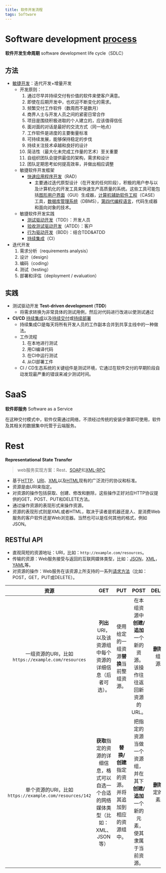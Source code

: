 ```yaml
---
title: 软件开发流程
tags: Software
---
```


# Software development [process](https://en.wikipedia.org/wiki/Software_development_process)

**软件开发生命周期** software development life cycle（SDLC）

## 方法

- [敏捷开发](https://en.wikipedia.org/wiki/Agile_software_development)：迭代开发+增量开发
  - 开发原则：
    1. 通过尽早并持续交付有价值的软件来使客户满意。
    2. 即使在后期开发中，也欢迎不断变化的需求。
    3. 频繁交付工作软件（数周而不是数月）
    4. 商界人士与开发人员之间的紧密日常合作
    5. 项目是围绕积极进取的个人建立的，应该值得信任
    6. 面对面的对话是最好的交流方式（同一地点）
    7. 工作软件是进度的主要衡量标准
    8. 可持续发展，能够保持稳定的步伐
    9. 持续关注技术卓越和良好的设计
    10. 简洁性（最大化未完成工作量的艺术）至关重要
    11. 自组织团队会提供最佳的架构，需求和设计
    12. 团队定期思考如何提高效率，并做出相应调整
  - 敏捷软件开发框架
    - [快速应用程序开发](https://en.wikipedia.org/wiki/Rapid_application_development)（RAD）
      - 主要通过迭代原型设计（在开发的任何阶段），积极的用户参与以及计算机化的开发工具来快速生产高质量的系统。这些工具可能包括[图形用户界面](https://en.wikipedia.org/wiki/Graphical_User_Interface)（GUI）生成器，[计算机辅助软件工程](https://en.wikipedia.org/wiki/Computer_Aided_Software_Engineering)（CASE）工具，[数据库管理系统](https://en.wikipedia.org/wiki/Database_Management_System)（DBMS），[第四代编程语言](https://en.wikipedia.org/wiki/Fourth-generation_programming_language)，代码生成器和面向对象的技术。
  - 敏捷软件开发实践
    - [测试驱动开发](https://en.wikipedia.org/wiki/Test-driven_development)（TDD）：开发人员
    - [验收测试驱动开发](https://en.wikipedia.org/wiki/Acceptance_test-driven_development)（ATDD）：客户
    - [行为驱动开发](https://en.wikipedia.org/wiki/Behavior-driven_development)（BDD）：结合TDD&ATDD
    - [持续集成](https://en.wikipedia.org/wiki/Continuous_integration)（CI）
- 迭代开发
  1. 需求分析（requirements analysis）
  2. 设计（design）
  3. 编码（coding）
  4. 测试（testing）
  5. 部署和评估（deployment / evaluation）

## 实践

- 测试驱动开发  **Test-driven development** (**TDD**) 
  - 将需求转换为非常具体的测试用例，然后对代码进行改进以使测试通过
- **CI/CD** [持续集成](https://en.wikipedia.org/wiki/Continuous_integration)以及[持续交付](https://en.wikipedia.org/wiki/Continuous_delivery)或[持续部署](https://en.wikipedia.org/wiki/Continuous_deployment)
  - 持续集成CI是每天将所有开发人员的工作副本合并到共享主线中的一种做法。
  - 工作流程
    1. 在本地进行测试
    2. 用CI编译代码
    3. 在CI中运行测试
    4. 从CI部署工件
  - CI / CD生态系统的关键组件是测试环境，它通过在软件交付的早期阶段自动发现最严重的错误来减少测试时间。

# SaaS

**软件即服务** Software as a Service

在这种交付模式中，软件仅需通过网络，不须经过传统的安装步骤即可使用，软件及其相关的数据集中托管于云端服务。

# Rest

**Representational State Transfer** 

> web服务实现方案：Rest、[SOAP](https://zh.wikipedia.org/wiki/SOAP)和[XML-RPC](https://zh.wikipedia.org/wiki/XML-RPC)

- 基于[HTTP](https://zh.wikipedia.org/wiki/HTTP)、[URI](https://zh.wikipedia.org/wiki/URI)、[XML](https://zh.wikipedia.org/wiki/XML)以及[HTML](https://zh.wikipedia.org/wiki/HTML)现有的广泛流行的协议和标准。
- 资源是由URI来指定。
- 对资源的操作包括获取、创建、修改和删除，这些操作正好对应HTTP协议提供的GET、POST、PUT和DELETE方法。
- 通过操作资源的表现形式来操作资源。
- 资源的表现形式则是XML或者HTML，取决于读者是机器还是人、是消费Web服务的客户软件还是Web浏览器。当然也可以是任何其他的格式，例如JSON。

## **RESTful API**

- 直观简短的资源地址：URI，比如：`http://example.com/resources`。
- 传输的资源：Web服务接受与返回的互联网媒体类型，比如：[JSON](https://zh.wikipedia.org/wiki/JSON)，[XML](https://zh.wikipedia.org/wiki/XML)，[YAML](https://zh.wikipedia.org/wiki/YAML)等。
- 对资源的操作：Web服务在该资源上所支持的一系列[请求方法](https://zh.wikipedia.org/wiki/超文本传输协议#请求方法)（比如：POST，GET，PUT或DELETE）。

|                          资源                          |                             GET                              |                          PUT                          |                             POST                             |        DELETE        |
| :----------------------------------------------------: | :----------------------------------------------------------: | :---------------------------------------------------: | :----------------------------------------------------------: | :------------------: |
|   一组资源的URI，比如`https://example.com/resources`   | **列出**URI，以及该资源组中每个资源的详细信息（后者可选）。  |       使用给定的一组资源**替换**当前整组资源。        | 在本组资源中**创建/追加**一个新的资源。该操作往往返回新资源的URL。 |  **删除**整组资源。  |
| 单个资源的URI，比如`https://example.com/resources/142` | **获取**指定的资源的详细信息，格式可以自选一个合适的网络媒体类型（比如：XML、JSON等） | **替换/创建**指定的资源。并将其追加到相应的资源组中。 | 把指定的资源当做一个资源组，并在其下**创建/追加**一个新的元素，使其隶属于当前资源。 | **删除**指定的元素。 |


